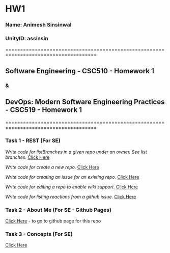 # HW1

### Name: Animesh Sinsinwal
### UnityID: assinsin

=====================================================================================
## Software Engineering - CSC510 - Homework 1
### &
## DevOps: Modern Software Engineering Practices - CSC519 - Homework 1
=====================================================================================

### Task 1 - REST (For SE)
_Write code for listBranches in a given repo under an owner. See list branches._
[Click Here](https://github.ncsu.edu/assinsin/HW1/blob/master/listbranches.js) </br>

_Write code for create a new repo._
[Click Here](https://github.ncsu.edu/assinsin/HW1/blob/master/createNewRepo.js) </br>

_Write code for creating an issue for an existing repo._
[Click Here](https://github.ncsu.edu/assinsin/HW1/blob/master/createIssue.js) </br>

_Write code for editing a repo to enable wiki support._
[Click Here](https://github.ncsu.edu/assinsin/HW1/blob/master/editRepo.js) </br>

_Write code for listing reactions from a github issue._
[Click Here](https://github.ncsu.edu/assinsin/HW1/blob/master/listReactions.js) </br>

### Task 2 - About Me (For SE - Github Pages)
[Click Here](https://pages.github.ncsu.edu/assinsin/HW1/) - to go to github page for this repo

### Task 3 - Concepts (For SE)
[Click Here]()
